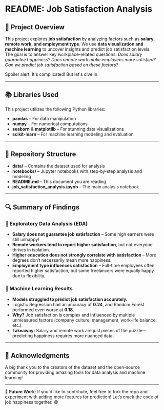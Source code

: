 # README: Job Satisfaction Analysis

## 📌 Project Overview

This project explores **job satisfaction** by analyzing factors such as **salary, remote work, and employment type**. We use **data visualization and machine learning** to uncover insights and predict job satisfaction levels. The goal is to answer key workplace-related questions: *Does salary guarantee happiness? Does remote work make employees more satisfied? Can we predict job satisfaction based on these factors?*

Spoiler alert: It's complicated! But let's dive in.

---

## 📚 Libraries Used

This project utilizes the following Python libraries:

- **pandas** – For data manipulation
- **numpy** – For numerical computations
- **seaborn** & **matplotlib** – For stunning data visualizations
- **scikit-learn** – For machine learning modeling and evaluation

---

## 📂 Repository Structure

- **data/** – Contains the dataset used for analysis
- **notebooks/** – Jupyter notebooks with step-by-step analysis and modeling
- **README.md** – This document you are reading
- **job_satisfaction_analysis.ipynb** – The main analysis notebook

---

## 🔍 Summary of Findings

### 🔹 Exploratory Data Analysis (EDA)
- **Salary does not guarantee job satisfaction** – Some high earners were still unhappy!
- **Remote workers tend to report higher satisfaction**, but not everyone thrives in isolation.
- **Higher education does not strongly correlate with satisfaction** – More degrees don’t necessarily mean more happiness.
- **Employment type influences satisfaction** – Full-time employees often reported higher satisfaction, but some freelancers were equally happy due to flexibility.

### 🔹 Machine Learning Results
- **Models struggled to predict job satisfaction accurately.**
- Logistic Regression had an accuracy of **0.24**, and Random Forest performed even worse at **0.18**.
- **Why?** Job satisfaction is complex and influenced by multiple unmeasured factors (company culture, management, work-life balance, etc.).
- **Takeaway:** Salary and remote work are just pieces of the puzzle—predicting happiness requires more nuanced data.

---

## 🙏 Acknowledgments

A big thank you to the creators of the dataset and the open-source community for providing amazing tools for data analysis and machine learning!

---

🚀 **Future Work**: If you'd like to contribute, feel free to fork the repo and experiment with adding more features for prediction! Let’s crack the code of job happiness together. 😃

